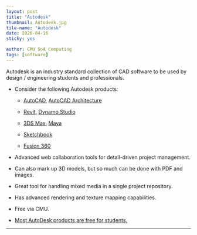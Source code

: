 ```yaml
---
layout: post
title: "Autodesk"
thumbnail: Autodesk.jpg
tile-name: "Autodesk"
date: 2020-04-16
sticky: yes

author: CMU SoA Computing
tags: [software]
---
```


Autodesk is an industry standard collection of CAD software to be used by design / engineering students and professionals.

- Consider the following Autodesk products:

  - [AutoCAD](https://www.autodesk.com/education/free-software/autocad), [AutoCAD Architecture](https://www.autodesk.com/education/free-software/autocad-architecture)

  - [Revit](https://www.autodesk.com/education/free-software/revit), [Dynamo Studio](https://www.autodesk.com/education/free-software/dynamo-studio)

  - [3DS Max](https://www.autodesk.com/education/free-software/3ds-max), [Maya](https://www.autodesk.com/education/free-software/maya)

  - [Sketchbook](https://www.autodesk.com/education/free-software/sketchbook-students) 

  - [Fusion 360](https://www.autodesk.com/products/fusion-360/students-teachers-educators)

- Advanced web collaboration tools for detail-driven project management.

- Can also mark up 3D models, but so much can be done with PDF and images.

- Great tool for handling mixed media in a single project repository.

- Has advanced rendering and texture mapping capabilities.

- Free via CMU.

- [Most AutoDesk products are free for students.](https://www.autodesk.com/education/free-software/featured)


---
